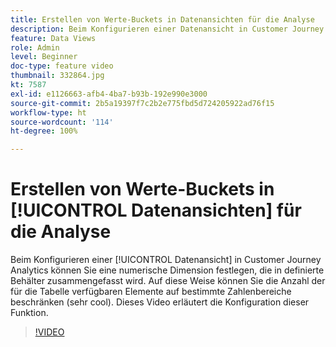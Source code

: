 ```yaml
---
title: Erstellen von Werte-Buckets in Datenansichten für die Analyse
description: Beim Konfigurieren einer Datenansicht in Customer Journey Analytics können Sie eine numerische Dimension festlegen, die in definierte Behälter zusammengefasst wird. Auf diese Weise können Sie die Anzahl der für die Tabelle verfügbaren Elemente auf bestimmte Zahlenbereiche beschränken (sehr cool). Dieses Video erläutert die Konfiguration dieser Funktion.
feature: Data Views
role: Admin
level: Beginner
doc-type: feature video
thumbnail: 332864.jpg
kt: 7587
exl-id: e1126663-afb4-4ba7-b93b-192e990e3000
source-git-commit: 2b5a19397f7c2b2e775fbd5d724205922ad76f15
workflow-type: ht
source-wordcount: '114'
ht-degree: 100%

---
```


# Erstellen von Werte-Buckets in [!UICONTROL Datenansichten] für die Analyse

Beim Konfigurieren einer [!UICONTROL Datenansicht] in Customer Journey Analytics können Sie eine numerische Dimension festlegen, die in definierte Behälter zusammengefasst wird. Auf diese Weise können Sie die Anzahl der für die Tabelle verfügbaren Elemente auf bestimmte Zahlenbereiche beschränken (sehr cool). Dieses Video erläutert die Konfiguration dieser Funktion.

>[!VIDEO](https://video.tv.adobe.com/v/332864/?quality=12&learn=on)
